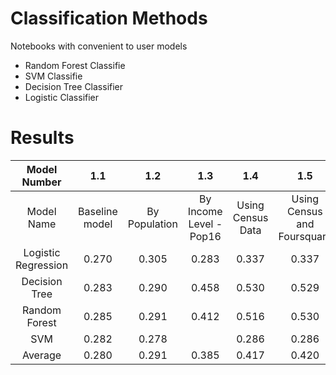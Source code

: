 # Classification Methods
Notebooks with convenient to user models
- Random Forest Classifie
- SVM Classifie
- Decision Tree Classifier 
- Logistic Classifier 
# Results

| Model Number | 1.1 | 1.2 | 1.3 | 1.4 | 1.5 | 2.1 |
|:---------:|:---------:|:---------:|:---------:|:---------:|:---------:|:---------:|
| Model Name | Baseline model | By Population | By Income Level - Pop16 | Using Census Data | Using Census and Foursquare| Binary |
| Logistic Regression | 0.270 | 0.305 | 0.283 | 0.337 | 0.337 | 0.700 |
| Decision Tree | 0.283 | 0.290 | 0.458 | 0.530 | 0.529 | 0.704 |
| Random Forest | 0.285 | 0.291 | 0.412 | 0.516 | 0.530 | 0.690 |
| SVM | 0.282 | 0.278 | | 0.286 | 0.286 | 0.667 |
| Average | 0.280 | 0.291 | 0.385 | 0.417 | 0.420 | 0.690 |

